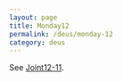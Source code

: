 ```yaml
---
layout: page
title: Monday12
permalink: /deus/monday-12
category: deus
---
```

See [Joint12-11](joint-12-11).
